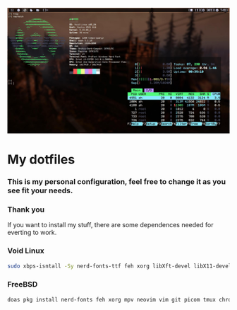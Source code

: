 ![Void_DWM](Void_DWM.jpg)
# My dotfiles

### This is my personal configuration, feel free to change it as you see fit your needs.

### Thank you

If you want to install my stuff, there are some dependences needed for everting to work.

### Void Linux

```sh
sudo xbps-isntall -Sy nerd-fonts-ttf feh xorg libXft-devel libX11-devel libXinerama-devel lsd mpv mpd ncmpcpp zathura neovim vim gvim newsboat picom alacritty lxappearance alsa-utils htop tmux ranger qutebrowser chromium ffmpeg rsync ueberzug mediainfo base-devel clang yt-dlp clipmenu wget curl tree nodejs jq fzf terminus-font scrot ninja networkmanager linux-lts harfbuzz-devel git cmake bash-completion noto-fonts-emoji
```

### FreeBSD

```sh
doas pkg install nerd-fonts feh xorg mpv neovim vim git picom tmux chromium yt-dlp terminus-font bash noto-fonts-emoji
```
